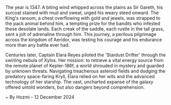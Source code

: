 
The year is 1347.  A biting wind whipped across the plains as Sir Gareth, his surcoat stained with mud and sweat, urged his weary steed onward.  The King's ransom, a chest overflowing with gold and jewels, was strapped to the pack animal behind him, a tempting prize for the bandits who infested these desolate lands.  Each creak of the saddle, each rustle in the tall grass, sent a jolt of adrenaline through him. This journey, a perilous pilgrimage across the kingdom of Aeridor, was testing his courage and his endurance more than any battle ever had.

Centuries later, Captain Elara Reyes piloted the 'Stardust Drifter' through the swirling nebula of Xylos.  Her mission: to retrieve a vital energy source from the remote planet of Kepler-186f, a world shrouded in mystery and guarded by unknown threats.  Navigating treacherous asteroid fields and dodging the predatory space-faring Kryll, Elara relied on her wits and the advanced technology of her starship. The vast, uncharted expanse of the galaxy offered untold wonders, but also dangers beyond comprehension.

~ By Hozmi - 12 December 2024
